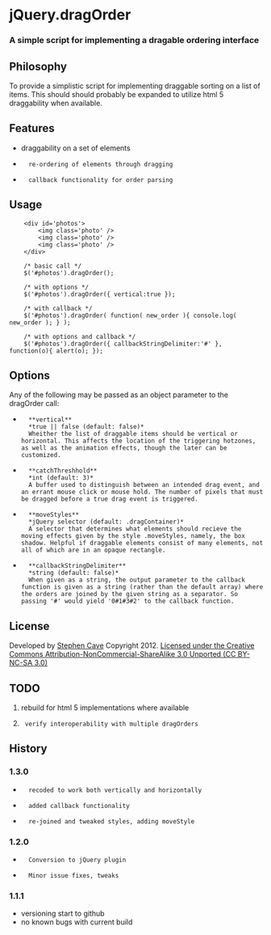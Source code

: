 
# 	jQuery.dragOrder
### A simple script for implementing a dragable ordering interface

## 	Philosophy
To provide a simplistic script for implementing draggable sorting on a list of items. 
This should should probably be expanded to utilize html 5 draggability when available. 

## 	Features
*	draggability on a set of elements
*       re-ordering of elements through dragging
*       callback functionality for order parsing

##      Usage

        <div id='photos'>
            <img class='photo' />
            <img class='photo' />
            <img class='photo' />
        </div>

        /* basic call */
        $('#photos').dragOrder();

        /* with options */
        $('#photos').dragOrder({ vertical:true });

        /* with callback */
        $('#photos').dragOrder( function( new_order ){ console.log( new_order ); } );

        /* with options and callback */
        $('#photos').dragOrder({ callbackStringDelimiter:'#' }, function(o){ alert(o); });

##      Options
Any of the following may be passed as an object parameter to the dragOrder call:
*       **vertical**
        *true || false (default: false)*
        Wheither the list of draggable items should be vertical or horizontal. This affects the location of the triggering hotzones, as well as the animation effects, though the later can be customized.
*       **catchThreshhold**
        *int (default: 3)*
        A buffer used to distinguish between an intended drag event, and an errant mouse click or mouse hold. The number of pixels that must be dragged before a true drag event is triggered.
*       **moveStyles**
        *jQuery selector (default: .dragContainer)*
        A selector that determines what elements should recieve the moving effects given by the style .moveStyles, namely, the box shadow. Helpful if draggable elements consist of many elements, not all of which are in an opaque rectangle.
*       **callbackStringDelimiter**
        *string (default: false)*
        When given as a string, the output parameter to the callback function is given as a string (rather than the default array) where the orders are joined by the given string as a separator. So passing '#' would yield '0#1#3#2' to the callback function.

## 	License
Developed by [Stephen Cave](sccave@gmail.com) Copyright 2012.
[Licensed under the Creative Commons Attribution-NonCommercial-ShareAlike 3.0 Unported (CC BY-NC-SA 3.0)](http://http://creativecommons.org/licenses/by-nc-sa/3.0/)

##	TODO
1.	rebuild for html 5 implementations where available
2.      verify interoperability with multiple dragOrders

## 	History
### 1.3.0
*       recoded to work both vertically and horizontally
*       added callback functionality
*       re-joined and tweaked styles, adding moveStyle
### 1.2.0
*       Conversion to jQuery plugin
*       Minor issue fixes, tweaks
### 1.1.1
* 	versioning start to github
* 	no known bugs with current build
